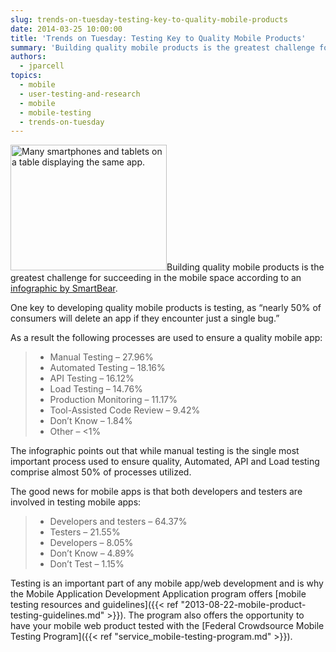 ```yaml
---
slug: trends-on-tuesday-testing-key-to-quality-mobile-products
date: 2014-03-25 10:00:00
title: 'Trends on Tuesday: Testing Key to Quality Mobile Products'
summary: 'Building quality mobile products is the greatest challenge for succeeding in the mobile space according to an infographic by SmartBear. One key to developing quality mobile products is testing, as &ldquo;nearly 50% of consumers will delete an app if they encounter just a single bug.&rdquo; As a result the following processes are used to ensure'
authors:
  - jparcell
topics:
  - mobile
  - user-testing-and-research
  - mobile
  - mobile-testing
  - trends-on-tuesday
---
```


<p dir="ltr">
  <a href="https://s3.amazonaws.com/digitalgov/_legacy-img/2013/12/mobile-devices-testing-app.jpeg"><img class="alignright size-medium wp-image-109762" alt="Many smartphones and tablets on a table displaying the same app." src="https://s3.amazonaws.com/digitalgov/_legacy-img/2013/12/mobile-devices-testing-app-250x201.jpeg" width="250" height="201" /></a>Building quality mobile products is the greatest challenge for succeeding in the mobile space according to an <a href="http://blog.smartbear.com/mobile/the-state-of-mobile-development-and-testing/">infographic by SmartBear</a>.
</p>

<p dir="ltr">
  One key to developing quality mobile products is testing, as “nearly 50% of consumers will delete an app if they encounter just a single bug.”
</p>

<p dir="ltr">
  As a result the following processes are used to ensure a quality mobile app:
</p>

>   * Manual Testing &#8211;  27.96%
>   * Automated Testing &#8211; 18.16%
>   * API Testing &#8211; 16.12%
>   * Load Testing &#8211; 14.76%
>   * Production Monitoring &#8211; 11.17%
>   * Tool-Assisted Code Review &#8211; 9.42%
>   * Don&#8217;t Know &#8211; 1.84%
>   * Other &#8211; <1%

<p dir="ltr">
  The infographic points out that while manual testing is the single most important process used to ensure quality, Automated, API and Load testing comprise almost 50% of processes utilized.
</p>

<p dir="ltr">
  The good news for mobile apps is that both developers and testers are involved in testing mobile apps:
</p>

>   * Developers and testers &#8211; 64.37%
>   * Testers &#8211; 21.55%
>   * Developers &#8211; 8.05%
>   * Don&#8217;t Know &#8211; 4.89%
>   * Don&#8217;t Test &#8211; 1.15%

Testing is an important part of any mobile app/web development and is why the Mobile Application Development Application program offers [mobile testing resources and guidelines]({{< ref "2013-08-22-mobile-product-testing-guidelines.md" >}}). The program also offers the opportunity to have your mobile web product tested with the [Federal Crowdsource Mobile Testing Program]({{< ref "service_mobile-testing-program.md" >}}).